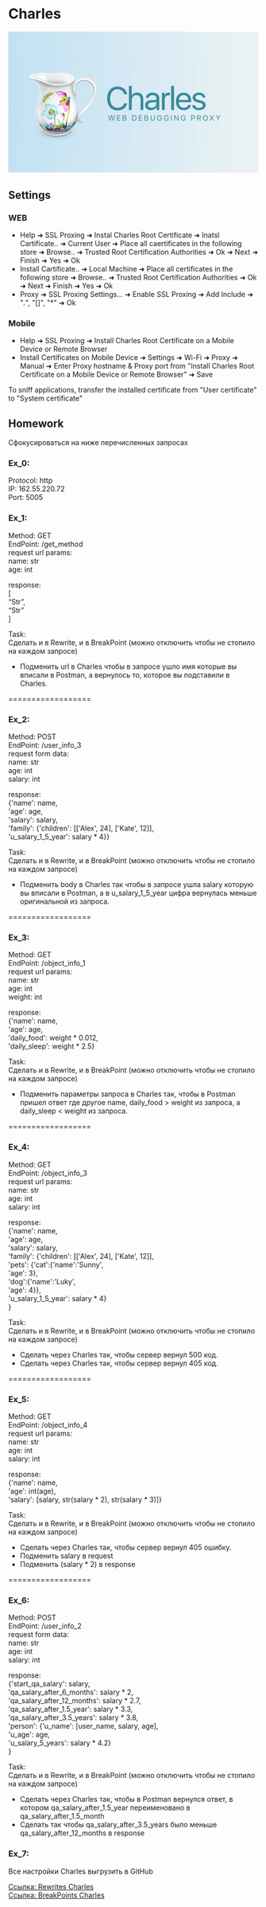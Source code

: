 # Charles
![Logo Charles](https://github.com/kseniaKlin/Logo/blob/main/csw_charles.png)

## Settings
### WEB

- Help ➜ SSL Proxing ➜ Instal Charles Root Certificate ➜ Inatsl Cartificate.. ➜ Current User 
	➜ Place all caertificates in the following store ➜ Browse.. ➜ Trusted Root Certification Authorities 
	➜ Ok ➜ Next ➜ Finish ➜ Yes ➜ Ok
- Install Cartificate.. ➜ Local Machine ➜ Place all certificates in the following store ➜ Browse.. ➜ Trusted Root Certification Authorities 
	➜ Ok ➜ Next ➜ Finish ➜ Yes ➜ Ok
- Proxy ➜ SSL Proxing Settings... ➜ Enable SSL Proxing ➜ Add Include ➜ "*.*", "[]", "*" ➜ Ok

### Mobile

- Help ➜ SSL Proxing ➜ Install Charles Root Certificate on a Mobile Device or Remote Browser
- Install Certificates on Mobile Device ➜ Settings ➜ Wi-Fi ➜ Proxy ➜ Manual ➜ 
Enter Proxy hostname & Proxy port from "Install Charles Root Certificate on a Mobile Device or Remote Browser" ➜ Save

To sniff applications, transfer the installed certificate from "User certificate" to "System certificate"

## Homework
Сфокусироваться на ниже перечисленных запросах
### Ex_0: 

Protocol: http  
IP: 162.55.220.72  
Port: 5005  

### Ex_1: 
Method: GET  
EndPoint: /get_method  
request url params:   
 name: str  
 age: int  

response:   
[  
“Str”,  
“Str”  
]  

Task:  
Сделать и в Rewrite, и в BreakPoint (можно отключить чтобы не стопило на каждом запросе)
 - Подменить url в Charles чтобы в запросе ушло имя которые вы вписали в Postman, а вернулось то, которое вы подставили в Charles.

==================

### Ex_2:
Method: POST  
EndPoint: /user_info_3  
request form data:   
 name: str  
 age: int  
 salary: int  

response:   
{'name': name,  
          'age': age,  
          'salary': salary,  
          'family': {'children': [['Alex', 24], ['Kate', 12]],  
                     'u_salary_1_5_year': salary * 4}}  


Task:  
Сделать и в Rewrite, и в BreakPoint (можно отключить чтобы не стопило на каждом запросе)
 - Подменить body в Charles так чтобы в запросе ушла salary которую вы вписали в Postman, а в u_salary_1_5_year цифра вернулась меньше оригинальной из запроса.

==================

### Ex_3:
Method: GET  
EndPoint: /object_info_1  
request url params:   
 name: str  
 age: int  
 weight: int  

response:   
{'name': name,  
 'age': age,  
 'daily_food': weight * 0.012,  
 'daily_sleep': weight * 2.5}  

Task:  
Сделать и в Rewrite, и в BreakPoint (можно отключить чтобы не стопило на каждом запросе)
 - Подменить параметры запроса в Charles так, чтобы в Postman пришел ответ где другое name, daily_food > weight из запроса, а daily_sleep < weight из запроса.

==================

### Ex_4:
Method: GET  
EndPoint: /object_info_3  
request url params:   
 name: str  
 age: int  
 salary: int  

response:   
{'name': name,  
 'age': age,  
 'salary': salary,  
 'family': {'children': [['Alex', 24], ['Kate', 12]],  
            'pets': {'cat':{'name':'Sunny',  
                            'age': 3},  
                     'dog':{'name':'Luky',  
                            'age': 4}},  
            'u_salary_1_5_year': salary * 4}  
          }  

Task:  
Сделать и в Rewrite, и в BreakPoint (можно отключить чтобы не стопило на каждом запросе)
- Сделать через Charles так, чтобы сервер вернул 500 код.
- Сделать через Charles так, чтобы сервер вернул 405 код.

==================

### Ex_5:
Method: GET  
EndPoint: /object_info_4  
request url params:   
 name: str  
 age: int  
 salary: int  

response:   
{'name': name,  
 'age': int(age),  
 'salary': [salary, str(salary * 2), str(salary * 3)]}  


Task:  
Сделать и в Rewrite, и в BreakPoint (можно отключить чтобы не стопило на каждом запросе)
 - Сделать через Charles так, чтобы сервер вернул 405 ошибку.
 - Подменить salary в request
 - Подменить (salary * 2) в response

==================

### Ex_6:
Method: POST  
EndPoint: /user_info_2  
request form data:   
 name: str  
 age: int  
 salary: int  

response:   
{'start_qa_salary': salary,  
 'qa_salary_after_6_months': salary * 2,  
 'qa_salary_after_12_months': salary * 2.7,  
 'qa_salary_after_1.5_year': salary * 3.3,  
 'qa_salary_after_3.5_years': salary * 3.8,  
 'person': {'u_name': [user_name, salary, age],  
            'u_age': age,  
            'u_salary_5_years': salary * 4.2}  
          }  


Task:  
Сделать и в Rewrite, и в BreakPoint (можно отключить чтобы не стопило на каждом запросе)
 - Сделать через Charles так, чтобы в Postman вернулся ответ, в котором qa_salary_after_1.5_year переименовано в qa_salary_after_1.5_month
 - Сделать так чтобы qa_salary_after_3.5_years было меньше qa_salary_after_12_months в response
 
### Ex_7:
Все настройки Charles выгрузить в GitHub

[Ссылка: Rewrites Charles](https://github.com/kseniaKlin/Branches/blob/Charles/Charles%20Rewrite.xml)  
[Ссылка: BreakPoints Charles](https://github.com/kseniaKlin/Branches/blob/Charles/Charles%20Breakpoints.xml)
